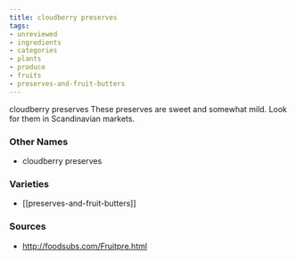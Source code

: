 ```yaml
---
title: cloudberry preserves
tags:
- unreviewed
- ingredients
- categories
- plants
- produce
- fruits
- preserves-and-fruit-butters
---
```

cloudberry preserves These preserves are sweet and somewhat mild. Look for them in Scandinavian markets.

### Other Names

* cloudberry preserves

### Varieties

* [[preserves-and-fruit-butters]]

### Sources
* http://foodsubs.com/Fruitpre.html

